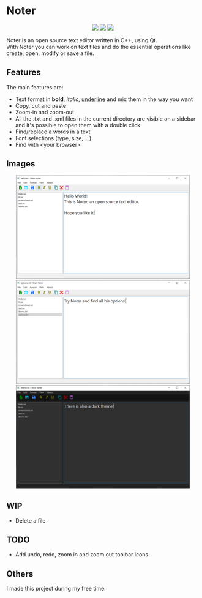 # Noter
<p align="center">
  <img src="https://img.shields.io/github/license/leofracca/noter">
  <img src="https://img.shields.io/badge/powered%20by-Qt-green">
  <img src="https://img.shields.io/badge/status-stable-blue">
</p>
Noter is an open source text editor written in C++, using Qt.<br \>
With Noter you can work on text files and do the essential operations like create, open, modify or save a file.

## Features
The main features are:
- Text format in **bold**, *italic*, <ins>underline</ins> and mix them in the way you want
- Copy, cut and paste
- Zoom-in and zoom-out
- All the .txt and .xml files in the current directory are visible on a sidebar and it's possible to open them with a double click
- Find/replace a words in a text
- Font selections (type, size, ...)
- Find with \<your browser>

## Images
<p align='center'>
  <img src='https://github.com/leofracca/noter/blob/main/docs/Noter.PNG' width='90%'/>
  <img src='https://github.com/leofracca/noter/blob/main/docs/options.PNG' width='90%'/>
  <img src='https://github.com/leofracca/noter/blob/main/docs/NoterDark.PNG' width='90%'/>
</p>

## WIP
- Delete a file

## TODO
- Add undo, redo, zoom in and zoom out toolbar icons

## Others
I made this project during my free time.

